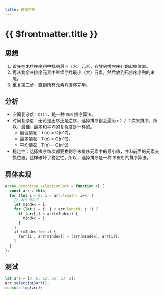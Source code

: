 ```yaml
---
title: 选择排序
---
```


# {{ $frontmatter.title }}

## 思想

1. 首先在未排序序列中找到最小（大）元素，存放到排序序列的起始位置。
2. 再从剩余未排序元素中继续寻找最小（大）元素，然后放到已排序序列的末尾。
3. 重复第二步，直到所有元素均排序完毕。

## 分析

- 空间复杂度：`O(1)`，是一种 `原地` 排序算法。
- 时间复杂度：无论是正序还是逆序，选择排序都会遍历 `n2 / 2` 次来排序，所以，最佳、最差和平均的复杂度是一样的。
  - 最佳情况：T(n) = O(n^2)。
  - 最差情况：T(n) = O(n^2)。
  - 平均情况：T(n) = O(n^2)。
- 稳定性：选择排序每次都要找剩余未排序元素中的最小值，并和前面的元素交换位置，这样破坏了稳定性。所以，选择排序是一种 `不稳定` 的排序算法。

## 具体实现

```js
Array.prototype.selectionSort = function () {
  const arr = this;
  for (let i = 0; i < arr.length; i++) {
    // 最小值索引
    let mIndex = i;
    for (let j = i; j < arr.length; j++) {
      if (arr[j] < arr[mIndex]) {
        mIndex = j;
      }
    }
    if (mIndex !== i) {
      [arr[i], arr[mIndex]] = [arr[mIndex], arr[i]];
    }
  }
};
```

## 测试

```js
let arr = [3, 6, 12, 65, 23, 2];
arr.selectionSort();
console.log(arr);
```

